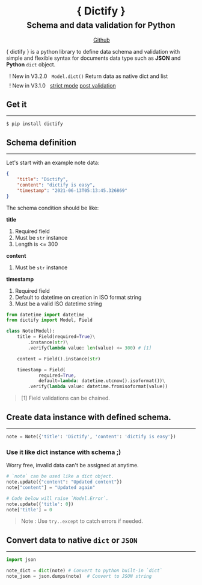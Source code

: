 <h1 style="width: 100%; text-align: center; margin-bottom: 0.5rem;">{ Dictify }</h1>

<h2 style="width: 100%; text-align: center; margin-top: 0.5rem;">Schema and data validation for Python</h2>

<div style="display: flex; justify-content: center;">
    <a class="button"
            href="https://github.com/nitipit/dictify">
        <el-icon set="brand" name="github" style="margin-right: 0.2rem;"></el-icon>
        Github
    </a>
</div>

<pkt-tag>{ dictify }</pkt-tag> is a python library to define data schema and validation with simple and flexible syntax for documents data type such as **JSON** and **Python** `dict` object.

<div id="new-features">
    <div class="row">
        <pkt-badge style="padding:0.1rem 0.5rem;">! New in V3.2.0</pkt-badge>
        <code>Model.dict()</code> Return data as native dict and list
    </div>
    <div class="row" style="margin-top: 0.5rem;">
        <pkt-badge style="padding:0.1rem 0.5rem;">! New in V3.1.0</pkt-badge>
        <a href="guide/usage.html#strict-mode" class="pkt-box-arrow-left">strict mode</a>
        <a href="guide/usage.html#post-validation" class="pkt-box-arrow-left">post validation</a>
    </div>
</div>

## Get it
---

```shell
$ pip install dictify
```

## Schema definition
---
Let's start with an example note data:

```json
{
    "title": "Dictify",
    "content": "dictify is easy",
    "timestamp": "2021-06-13T05:13:45.326869"
}
```

The schema condition should be like:

**title**
1. Required field
2. Must be `str` instance
3. Length is <= 300

**content**
1. Must be `str` instance

**timestamp**
1. Required field
2. Default to datetime on creation in ISO format string
3. Must be a valid ISO datetime string


```python
from datetime import datetime
from dictify import Model, Field

class Note(Model):
    title = Field(required=True)\
        .instance(str)\
        .verify(lambda value: len(value) <= 300) # [1]

    content = Field().instance(str)

    timestamp = Field(
            required=True,
            default=lambda: datetime.utcnow().isoformat())\
        .verify(lambda value: datetime.fromisoformat(value))
```

> [1] Field validations can be chained.

## Create data instance with defined schema.
---

```python
note = Note({'title': 'Dictify', 'content': 'dictify is easy'})
```

### Use it like dict instance with schema ;)

Worry free, invalid data can't be assigned at anytime.


```python
# `note` can be used like a dict object.
note.update({"content": "Updated content"})
note["content"] = "Updated again"

# Code below will raise `Model.Error`.
note.update({'title': 0})
note['title'] = 0
```

> Note : Use `try..except` to catch errors if needed.


## Convert data to native `dict` or `JSON`
---

```python
import json

note_dict = dict(note) # Convert to python built-in `dict`
note_json = json.dumps(note)  # Convert to JSON string
```